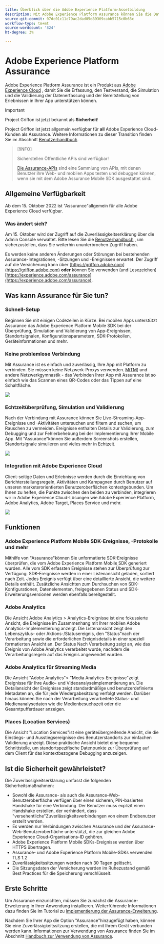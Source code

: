 ```yaml
---
title: Überblick über die Adobe Experience Platform-Assetbildung
description: Mit Adobe Experience Platform Assurance können Sie die Datenerfassung und die Bereitstellung von Erlebnissen in Ihren Apps überprüfen, testen, simulieren und überprüfen.
source-git-commit: 07dc01c11c79ac2dad05d89309cabb5715c0b63c
workflow-type: tm+mt
source-wordcount: '824'
ht-degree: 3%

---
```



# Adobe Experience Platform Assurance

Adobe Experience Platform Assurance ist ein Produkt aus [Adobe Experience Cloud](https://www.adobe.com/experience-cloud.html) , damit Sie die Erfassung, den Testversand, die Simulation und die Validierung der Datenerfassung und der Bereitstellung von Erlebnissen in Ihrer App unterstützen können.

>[!IMPORTANT]
>
> Project Griffon ist jetzt bekannt als **Sicherheit**!
>
> Project Griffon ist jetzt allgemein verfügbar für **all** Adobe Experience Cloud-Kunden als Assurance. Weitere Informationen zu dieser Transition finden Sie im Abschnitt [Benutzerhandbuch](./user-access.md).

>[!INFO]
>
>Sicherstellen Öffentliche APIs sind verfügbar!
>
>[Die Assurance-APIs](https://developer.adobe.com/adobe-assurance-public-apis/) sind eine Sammlung von APIs, mit denen Benutzer ihre Web- und mobilen Apps testen und debuggen können, wenn sie mit dem Adobe Assurance Mobile SDK ausgestattet sind.

## Allgemeine Verfügbarkeit

Ab dem 15. Oktober 2022 ist &quot;Assurance&quot;allgemein für alle Adobe Experience Cloud verfügbar.

### Was ändert sich?

Am 15. Oktober wird der Zugriff auf die Zuverlässigkeitserklärung über die Admin Console verwaltet. Bitte lesen Sie die [Benutzerhandbuch](./user-access.md) , um sicherzustellen, dass Sie weiterhin ununterbrochen Zugriff haben.

Es werden keine anderen Änderungen oder Störungen bei bestehenden Assurance-Integrationen, -Sitzungen und -Ereignissen erwartet. Der Zugriff auf die Versicherung kann über [https://griffon.adobe.com](https://griffon.adobe.com) **oder** können Sie verwenden (und Lesezeichen) [https://experience.adobe.com/assurance](https://experience.adobe.com/assurance).

## Was kann Assurance für Sie tun?

### Schnell-Setup

Beginnen Sie mit einigen Codezeilen in Kürze. Bei mobilen Apps unterstützt Assurance das Adobe Experience Platform Mobile SDK bei der Überprüfung, Simulation und Validierung von App-Ereignissen, Standortsignalen, Konfigurationsparametern, SDK-Protokollen, Geräteinformationen und mehr.

### Keine problemlose Verbindung

Mit Assurance ist es einfach und zuverlässig, Ihre App mit Platform zu verbinden. Sie müssen keine Netzwerk-Proxys verwenden. [MiTM](https://en.wikipedia.org/wiki/Man-in-the-middle_attack)) und andere Netzwerkgymnastik - das Verbinden Ihrer App mit Assurance ist so einfach wie das Scannen eines QR-Codes oder das Tippen auf eine Schaltfläche.

![](./images/index/no-hassle-connection.png)

### Echtzeitüberprüfung, Simulation und Validierung

Nach der Verbindung mit Assurance können Sie Live-Streaming-App-Ereignisse und -Aktivitäten untersuchen und filtern und suchen, um Rauschen zu vermeiden. Ereignisse enthalten Details zur Validierung, zum Debugging und zur Fehlerbehebung bei der Implementierung Ihrer Mobile App. Mit &quot;Assurance&quot;können Sie außerdem Screenshots erstellen, Standortsignale simulieren und vieles mehr in Echtzeit.

![](./images/index/real-time-insepction.png)

### Integration mit Adobe Experience Cloud

Client-seitige Daten und Erlebnisse werden durch die Einrichtung von Berichterstellungsregeln, Aktivitäten und Kampagnen durch Benutzer auf unseren marketerorientierten Benutzeroberflächen kontextgebunden. Um Ihnen zu helfen, die Punkte zwischen den beiden zu verbinden, integrieren wir in Adobe Experience Cloud-Lösungen wie Adobe Experience Platform, Adobe Analytics, Adobe Target, Places Service und mehr.

![](./images/index/integration.png)

## Funktionen

### Adobe Experience Platform Mobile SDK-Ereignisse, -Protokolle und mehr

Mithilfe von &quot;Assurance&quot;können Sie unformatierte SDK-Ereignisse überprüfen, die vom Adobe Experience Platform Mobile SDK generiert wurden. Alle vom SDK erfassten Ereignisse stehen zur Überprüfung zur Verfügung. SDK-Ereignisse werden in einer Listenansicht geladen, sortiert nach Zeit. Jedes Ereignis verfügt über eine detaillierte Ansicht, die weitere Details enthält. Zusätzliche Ansichten zum Durchsuchen von SDK-Konfigurationen, Datenelementen, freigegebenen Status und SDK-Erweiterungsversionen werden ebenfalls bereitgestellt.

### Adobe Analytics

Die Ansicht Adobe Analytics > Analytics-Ereignisse ist eine fokussierte Ansicht, die Ereignisse im Zusammenhang mit Ihrer mobilen Adobe Analytics-Implementierung anzeigt. Die Listenansicht zeigt den Lebenszyklus- oder Aktions-/Statusereignis, den &quot;Status&quot;nach der Verarbeitung sowie die erforderlichen Ereignisdetails in einer speziell formatierten Ansicht an. Der Status Nach Verarbeitung zeigt an, wie das Ereignis von Adobe Analytics verarbeitet wurde, nachdem die Verarbeitungsregeln auf das Ereignis angewendet wurden.

### Adobe Analytics für Streaming Media

Die Ansicht &quot;Adobe Analytics&quot;> &quot;Media Analytics-Ereignisse&quot;zeigt Ereignisse für Ihre Audio- und Videoanalyseimplementierung an. Die Detailansicht der Ereignisse zeigt standardmäßige und benutzerdefinierte Metadaten an, die für jede Wiedergabesitzung verfolgt werden. Darüber hinaus können Sie nach der Verarbeitung verarbeitete Status- und Medienanalysedaten wie die Medienbesuchszeit oder die Gesamtpufferdauer anzeigen.

### Places (Location Services)

Die Ansicht &quot;Location Services&quot;ist eine geräteübergreifende Ansicht, die die Einstiegs- und Ausstiegsereignisse des Benutzerstandorts zur einfachen Validierung anzeigt. Diese praktische Ansicht bietet eine bequeme Schnittstelle, um standortspezifische Datenpunkte zur Überprüfung auf dem Client für das kontextbezogene Debugging anzuzeigen.

## Ist die Sicherheit gewährleistet?

Die Zuverlässigkeitserklärung umfasst die folgenden Sicherheitsmaßnahmen:

* Sowohl die Assurance- als auch die Assurance-Web-Benutzeroberfläche verfügen über einen sicheren, PIN-basierten Handshake für eine Verbindung. Der Benutzer muss explizit einen Handshake erstellen, der verhindert, dass &quot;versehentliche&quot;Zuverlässigkeitsverbindungen von einem Endbenutzer erstellt werden.
* Es werden nur Verbindungen zwischen Assurance und der Assurance-Web-Benutzeroberfläche unterstützt, die zur gleichen Adobe Experience Cloud-Organisations-ID gehören.
* Adobe Experience Platform Mobile SDKs-Ereignisse werden über HTTPS übertragen.
* Assurance- und Adobe Experience Platform Mobile-SDKs verwenden TLS 1.2
* Zuverlässigkeitssitzungen werden nach 30 Tagen gelöscht.
* Die Sitzungsdaten der Versicherung werden im Ruhezustand gemäß Best Practices für die Speicherung verschlüsselt.

## Erste Schritte

Um Assurance einzurichten, müssen Sie zunächst die Assurance-Erweiterung in Ihrer Anwendung installieren. Weiterführende Informationen dazu finden Sie im Tutorial zu [Implementierung der Assurance-Erweiterung](https://developer.adobe.com/client-sdks/documentation/platform-assurance-sdk/#add-the-aep-assurance-extension-to-your-app).

Nachdem Sie Ihrer App die Option &quot;Assurance&quot;hinzugefügt haben, können Sie eine Zuverlässigkeitssitzung erstellen, die mit Ihrem Gerät verbunden werden kann. Informationen zur Verwendung von Assurance finden Sie im Abschnitt [Handbuch zur Verwendung von Assurance](./tutorials/using-assurance.md).
